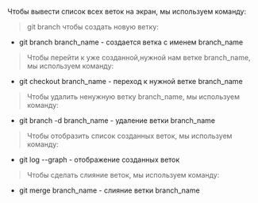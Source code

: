 Чтобы вывести список всех веток на экран, мы используем команду:
> git branch
чтобы создать новую ветку:
+ git branch branch_name - создается ветка с именем branch_name
> Чтобы перейти к уже созданной,нужной нам ветке branch_name, мы используем команду:
+ git checkout branch_name - переход к нужной ветке branch_name
>Чтобы удалить ненужную ветку branch_name, мы используем команду:
+ git branch -d branch_name - удаление ветки branch_name
>Чтобы отобразить список созданных веток, мы используем команду:
+ git log --graph - отображение созданных веток
>Чтобы сделать слияние веток, мы используем команду:
+ git merge branch_name - слияние ветки branch_name
